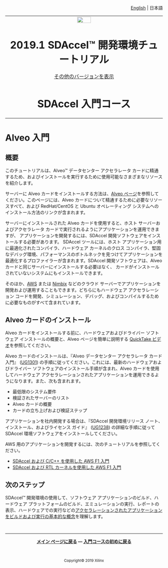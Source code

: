 <p align="right">
<a href="../../../docs/alveo-getting-started/README.md">English</a> | <a>日本語</a>
</p>
<table>
 <tr>
   <td align="center"><img src="https://japan.xilinx.com/content/dam/xilinx/imgs/press/media-kits/corporate/xilinx-logo.png" width="30%"/><h1>2019.1 SDAccel™ 開発環境チュートリアル</h1>
   <a href="https://github.com/Xilinx/SDAccel-Tutorials/branches/all">その他のバージョンを表示</a>
   </td>
 </tr>
 <tr>
 <td align="center"><h1>SDAccel 入門コース</h1>
 </td>
 </tr>
</table>

# Alveo 入門

## 概要

このチュートリアルは、Alveo™ データセンター アクセラレータ カードに精通するため、およびインストールを実行するために使用可能なさまざまなリソースを紹介します。

サーバーに Alveo カードをインストールする方法は、[Alveo ページ](http://japan.xilinx.com/alveo)を参照してください。このページには、Alveo カードについて精通するために必要なリソースすべて、および RedHat/CentOS と Ubuntu オペレーティング システムへのインストール方法のリンクが含まれます。

サーバーにインストールされた Alveo カードを使用すると、ホスト サーバーおよびアクセラレータ カードで実行されるようにアプリケーションを運用できますが、  アプリケーションを開発するには、SDAccel 開発ソフトウェアをインストールする必要があります。  SDAccel ツールには、ホスト アプリケーション用に最適化されたコンパイラ、ハードウェア カーネルのクロス コンパイラ、堅固なデバッグ環境、パフォーマンスのボトルネックを見つけてアプリケーションを最適化するプロファイラーが含まれます。SDAccel 開発ソフトウェアは、Alveo カードと同じサーバーにインストールする必要はなく、  カードがインストールされていないシステムにもインストールできます。

そのほか、[AWS](https://aws.amazon.com/ec2/instance-types/f1/) または [Nimbix](https://www.nimbix.net/alveo/) などのクラウド サーバーでアプリケーションを開発および運用することもできます。どちらにもハードウェア アクセラレーション コードを開発、シミュレーション、デバッグ、およびコンパイルするために必要なものがすべて含まれています。

## Alveo カードのインストール

Alveo カードをインストールする前に、ハードウェアおよびドライバー ソフトウェア インストールの概要と、Alveo ページを簡単に説明する [QuickTake ビデオ](https://japan.xilinx.com/video/fpga/getting-started-with-alveo-u200-u250.html)を参照してください。

Alveo カードのインストールは、『Alveo データセンター アクセラレータ カード入門』 ([UG1301](https://japan.xilinx.com/support/documentation/boards_and_kits/accelerator-cards/j_ug1301-getting-started-guide-alveo-accelerator-cards.pdf)) の手順に従ってください。これには、最新のハードウェアおよびドライバー ソフトウェアのインストール手順が含まれ、Alveo カードを使用してハードウェア アクセラレーションされたアプリケーションを運用できるようになります。また、次も含まれます。

* 最低限のシステム要件
* 検証されたサーバーのリスト
* Alveo カードの概要
* カードの立ち上げおよび検証ステップ

アプリケーションを社内開発する場合は、『SDAccel 開発環境リリース ノート、インストール、およびライセンス ガイド』 ([UG1238](https://japan.xilinx.com/html_docs/xilinx2019_1/sdaccel_doc/yrc1534452173645.html)) の詳細な手順に従って SDAccel 環境ソフトウェアをインストールしてください。

AWS 用のアプリケーションを開発するには、次のチュートリアルを参照してください。

* [SDAccel および C/C++ を使用した AWS F1 入門](../../../docs-jp/docs/aws-getting-started/CPP)
* [SDAccel および RTL カーネルを使用した AWS F1 入門](../../../docs-jp/docs/aws-getting-started/RTL)

## 次のステップ

SDAccel™ 開発環境の使用して、ソフトウェア アプリケーションのビルド、ハードウェア プラットフォームのビルド、エミュレーションの実行、レポートの表示、ハードウェアでの実行などの[アクセラレーションされたアプリケーションをビルドおよび実行の基本的な概念](../../../docs/Pathway3/README.md)を理解します。

</br>
<hr/>
<p align= center><b><a href="../../README.md">メイン ページに戻る</a> — <a href="../sdaccel-getting-started/README.md">入門コースの初めに戻る</a></b></p>
</br>
<p align="center"><sup>Copyright&copy; 2019 Xilinx</sup></p>

